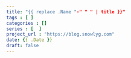 ```yaml
---
title: "{{ replace .Name "-" " " | title }}"
tags : [ ]
categories : []
series : [  ]
project_url : "https://blog.snowlyg.com"
date: {{ .Date }}
draft: false
---
```


